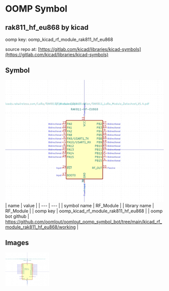 # OOMP Symbol  
## rak811_hf_eu868  by kicad  
  
oomp key: oomp_kicad_rf_module_rak811_hf_eu868  
  
source repo at: [https://gitlab.com/kicad/libraries/kicad-symbols](https://gitlab.com/kicad/libraries/kicad-symbols)  
## Symbol  
  
[![working.png](working_600.png)](working.png)  
| name | value | 
| --- | --- | 
| symbol name | RF_Module | 
| library name | RF_Module | 
| oomp key | oomp_kicad_rf_module_rak811_hf_eu868 | 
| oomp bot github | https://github.com/oomlout/oomlout_oomp_symbol_bot/tree/main/kicad_rf_module_rak811_hf_eu868/working | 
## Images  
  
[![working.png](working_140.png)](working.png)  
